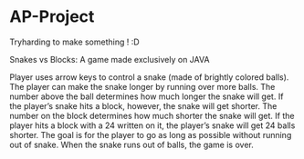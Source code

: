 # AP-Project
Tryharding to make something ! :D

Snakes vs Blocks: A game made exclusively on JAVA

Player uses arrow keys to control a snake (made of brightly colored balls). 
The player can make the snake longer by running over more balls.
The number above the ball determines how much longer the snake will get. 
If the player’s snake hits a block, however, the snake will get shorter. 
The number on the block determines how much shorter the snake will get.
If the player hits a block with a 24 written on it, the player’s snake will get 24 balls shorter. 
The goal is for the player to go as long as possible without running out of snake.
When the snake runs out of balls, the game is over.
